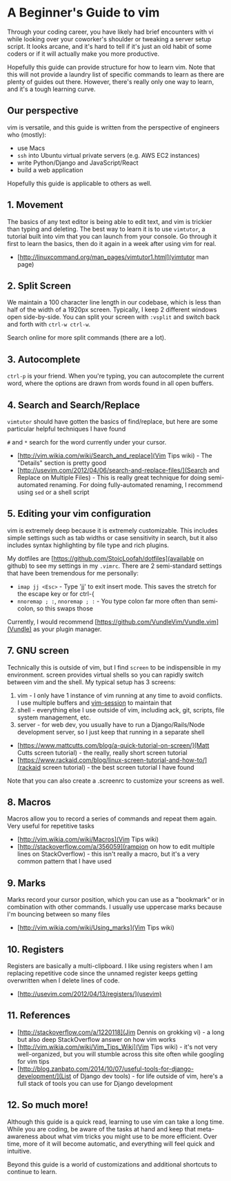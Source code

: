 # A Beginner's Guide to vim

Through your coding career, you have likely had brief encounters with vi while looking over your coworker's shoulder or tweaking a server setup script. It looks arcane, and it's hard to tell if it's just an old habit of some coders or if it will actually make you more productive.

Hopefully this guide can provide structure for how to learn vim. Note that this will not provide a laundry list of specific commands to learn as there are plenty of guides out there. However, there's really only one way to learn, and it's a tough learning curve.

## Our perspective

vim is versatile, and this guide is written from the perspective of engineers who (mostly):

* use Macs
* `ssh` into Ubuntu virtual private servers (e.g. AWS EC2 instances)
* write Python/Django and JavaScript/React
* build a web application

Hopefully this guide is applicable to others as well.

## 1. Movement

The basics of any text editor is being able to edit text, and vim is trickier than typing and deleting. The best way to learn it is to use `vimtutor`, a tutorial built into vim that you can launch from your console. Go through it first to learn the basics, then do it again in a week after using vim for real.

* [http://linuxcommand.org/man_pages/vimtutor1.html](vimtutor man page)

## 2. Split Screen

We maintain a 100 character line length in our codebase, which is less than half of the width of a 1920px screen. Typically, I keep 2 different windows open side-by-side. You can split your screen with `:vsplit` and switch back and forth with `ctrl-w ctrl-w`.

Search online for more split commands (there are a lot).

## 3. Autocomplete

`ctrl-p` is your friend. When you're typing, you can autocomplete the current word, where the options are drawn from words found in all open buffers.

## 4. Search and Search/Replace

`vimtutor` should have gotten the basics of find/replace, but here are some particular helpful techniques I have found

`#` and `*` search for the word currently under your cursor.

* [http://vim.wikia.com/wiki/Search_and_replace](Vim Tips wiki) - The "Details" section is pretty good
* [http://usevim.com/2012/04/06/search-and-replace-files/](Search and Replace on Multiple Files) - This is really great technique for doing semi-automated renaming. For doing fully-automated renaming, I recommend using `sed` or a shell script

## 5. Editing your vim configuration

vim is extremely deep because it is extremely customizable. This includes simple settings such as tab widths or case sensitivity in search, but it also includes syntax highlighting by file type and rich plugins.

My dotfiles are [https://github.com/StoicLoofah/dotfiles](available on github) to see my settings in my `.vimrc`. There are 2 semi-standard settings that have been tremendous for me personally:

* `imap jj <Esc>` - Type 'jj' to exit insert mode. This saves the stretch for the escape key or for ctrl-{
* `nnoremap ; :`, `nnoremap ; :` - You type colon far more often than semi-colon, so this swaps those

Currently, I would recommend [https://github.com/VundleVim/Vundle.vim](Vundle) as your plugin manager.

## 7. GNU screen

Technically this is outside of vim, but I find `screen` to be indispensible in my environment. screen provides virtual shells so you can rapidly switch between vim and the shell. My typical setup has 3 screens:

1. vim - I only have 1 instance of vim running at any time to avoid conflicts. I use multiple buffers and [vim-session](https://github.com/xolox/vim-session) to maintain that
2. shell - everything else I use outside of vim, including ack, git, scripts, file system management, etc.
3. server - for web dev, you usually have to run a Django/Rails/Node development server, so I just keep that running in a separate shell

* [https://www.mattcutts.com/blog/a-quick-tutorial-on-screen/](Matt Cutts screen tutorial) - the really, really short screen tutorial
* [https://www.rackaid.com/blog/linux-screen-tutorial-and-how-to/](rackaid screen tutorial) - the best screen tutorial I have found

Note that you can also create a .screenrc to customize your screens as well.

## 8. Macros

Macros allow you to record a series of commands and repeat them again. Very useful for repetitive tasks

* [http://vim.wikia.com/wiki/Macros](Vim Tips wiki)
* [http://stackoverflow.com/a/356059](rampion on how to edit multiple lines on StackOverflow) - this isn't really a macro, but it's a very common pattern that I have used

## 9. Marks

Marks record your cursor position, which you can use as a "bookmark" or in combination with other commands. I usually use uppercase marks because I'm bouncing between so many files

* [http://vim.wikia.com/wiki/Using_marks](Vim Tips wiki)

## 10. Registers

Registers are basically a multi-clipboard. I like using registers when I am replacing repetitive code since the unnamed register keeps getting overwritten when I delete lines of code.

* [http://usevim.com/2012/04/13/registers/](usevim)

## 11. References

* [http://stackoverflow.com/a/1220118](Jim Dennis on grokking vi) - a long but also deep StackOverflow answer on how vim works
* [http://vim.wikia.com/wiki/Vim_Tips_Wiki](Vim Tips wiki) - it's not very well-organized, but you will stumble across this site often while googling for vim tips
* [http://blog.zanbato.com/2014/10/07/useful-tools-for-django-development/](List of Django dev tools) - for life outside of vim, here's a full stack of tools you can use for Django development

## 12. So much more!

Although this guide is a quick read, learning to use vim can take a long time. While you are coding, be aware of the tasks at hand and keep that meta-awareness about what vim tricks you might use to be more efficient. Over time, more of it will become automatic, and everything will feel quick and intuitive.

Beyond this guide is a world of customizations and additional shortcuts to continue to learn.
